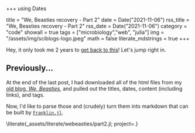 +++
using Dates

title = "We, Beasties recovery - Part 2"
date = Date("2021-11-06")
rss_title = "We, Beasties recovery - Part 2"
rss_date = Date("2021-11-06")
category = "code"
showall = true
tags = ["microbiology","web", "julia"]
img = "/assets/img/sciblogs-logo.jpeg"
math = false
literate_mdstrings = true
+++

Hey, it only took me 2 years to [get back to this](/posts/webeasties-1)!
Let's jump right in.

## Previously...

At the end of the last post,
I had downloaded all of the html files
from my [old blog, _We, Beasties_](https://scienceblogs.com/webeasties),
and pulled out the titles, dates, content (including links), and tags.

Now, I'd like to parse those and (crudely)
turn them into markdown that can be built by [`Franklin.jl`](http://franklinjl.org).

\literate{_assets/literate/webeasties/part2.jl; project=.} 

